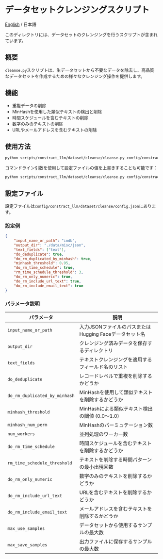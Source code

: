 # データセットクレンジングスクリプト

[English](README.md) / 日本語

このディレクトリには、データセットのクレンジングを行うスクリプトが含まれています。

## 概要

`cleanse.py`スクリプトは、生データセットから不要なデータを除去し、高品質なデータセットを作成するための様々なクレンジング操作を提供します。

## 機能

- 重複データの削除
- MinHashを使用した類似テキストの検出と削除
- 時間スケジュールを含むテキストの削除
- 数字のみのテキストの削除
- URLやメールアドレスを含むテキストの削除

## 使用方法

```bash
python scripts/constract_llm/dataset/cleanse/cleanse.py config/constract_llm/dataset/cleanse/config.json
```

コマンドライン引数を使用して設定ファイルの値を上書きすることも可能です：

```bash
python scripts/constract_llm/dataset/cleanse/cleanse.py config/constract_llm/dataset/cleanse/config.json --do_deduplicate=False
```

## 設定ファイル

設定ファイルは`config/constract_llm/dataset/cleanse/config.json`にあります。

### 設定例

```json
{
    "input_name_or_path": "imdb",
    "output_dir": "./data/misc/json",
    "text_fields": ["text"],
    "do_deduplicate": true,
    "do_rm_duplicated_by_minhash": true,
    "minhash_threshold": 0.95,
    "do_rm_time_schedule": true,
    "rm_time_schedule_threshold": 3,
    "do_rm_only_numeric": true,
    "do_rm_include_url_text": true,
    "do_rm_include_email_text": true
}
```

### パラメータ説明

| パラメータ | 説明 |
|------------|------|
| `input_name_or_path` | 入力JSONファイルのパスまたはHugging Faceデータセット名 |
| `output_dir` | クレンジング済みデータを保存するディレクトリ |
| `text_fields` | テキストクレンジングを適用するフィールド名のリスト |
| `do_deduplicate` | レコードレベルで重複を削除するかどうか |
| `do_rm_duplicated_by_minhash` | MinHashを使用して類似テキストを削除するかどうか |
| `minhash_threshold` | MinHashによる類似テキスト検出の閾値 (0.0〜1.0) |
| `minhash_num_perm` | MinHashのパーミュテーション数 |
| `num_workers` | 並列処理のワーカー数 |
| `do_rm_time_schedule` | 時間スケジュールを含むテキストを削除するかどうか |
| `rm_time_schedule_threshold` | テキストを削除する時間パターンの最小出現回数 |
| `do_rm_only_numeric` | 数字のみのテキストを削除するかどうか |
| `do_rm_include_url_text` | URLを含むテキストを削除するかどうか |
| `do_rm_include_email_text` | メールアドレスを含むテキストを削除するかどうか |
| `max_use_samples` | データセットから使用するサンプルの最大数 |
| `max_save_samples` | 出力ファイルに保存するサンプルの最大数 |
